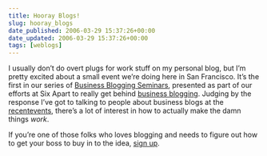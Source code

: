 ```yaml
---
title: Hooray Blogs!
slug: hooray_blogs
date_published: 2006-03-29 15:37:26+00:00
date_updated: 2006-03-29 15:37:26+00:00
tags: [weblogs]
---
```

I usually don’t do overt plugs for work stuff on my personal blog, but I’m pretty excited about a small event we’re doing here in San Francisco. It’s the first in our series of [Business Blogging Seminars](http://www.sixapart.com/business/seminar-contact), presented as part of our efforts at Six Apart to really get behind [business blogging](http://www.sixapart.com/business/). Judging by the response I’ve got to talking to people about business blogs at the [recent](http://blogbusinesssummit.com/2006/03/anil_dash_and_t.htm)[events](http://www.sixapart.com/pronet/weblog/2006/03/in_the_mix.html), there’s a lot of interest in how to actually make the damn things *work*.

If you’re one of those folks who loves blogging and needs to figure out how to get your boss to buy in to the idea, [sign up](http://www.sixapart.com/business/seminar-contact).

